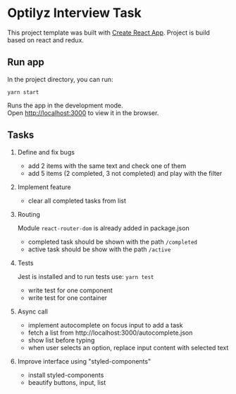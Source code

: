 # Optilyz Interview Task

This project template was built with [Create React App](https://github.com/facebookincubator/create-react-app). Project is build based on react and redux.

## Run app

In the project directory, you can run:

`yarn start`

Runs the app in the development mode.<br>
Open [http://localhost:3000](http://localhost:3000) to view it in the browser.

## Tasks
1. Define and fix bugs
    * add 2 items with the same text and check one of them
    * add 5 items (2 completed, 3 not completed) and play with the filter

2. Implement feature
    * clear all completed tasks from list

3. Routing

    Module `react-router-dom` is already added in package.json
    * completed task should be shown with the path `/completed`
    * active task should be show with the path `/active`

4. Tests

    Jest is installed and to run tests use: `yarn test`
    * write test for one component
    * write test for one container

5. Async call
    * implement autocomplete on focus input to add a task
    * fetch a list from http://localhost:3000/autocomplete.json
    * show list before typing
    * when user selects an option, replace input content with selected text

6. Improve interface using "styled-components"
    * install styled-components
    * beautify buttons, input, list
